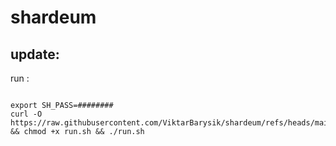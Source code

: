 # shardeum

## update:
run :
```

export SH_PASS=########
curl -O https://raw.githubusercontent.com/ViktarBarysik/shardeum/refs/heads/main/update/run.sh && chmod +x run.sh && ./run.sh

```